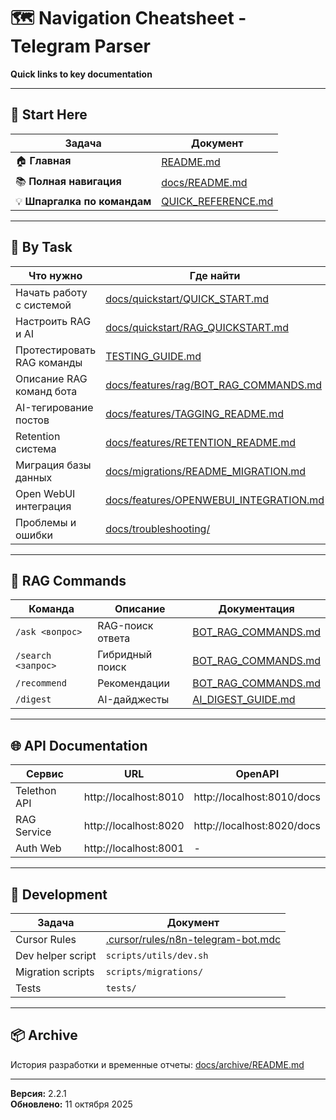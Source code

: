 # 🗺️ Navigation Cheatsheet - Telegram Parser

**Quick links to key documentation**

---

## 🚀 Start Here

| Задача | Документ |
|--------|----------|
| 🏠 **Главная** | [README.md](README.md) |
| 📚 **Полная навигация** | [docs/README.md](docs/README.md) |
| 💡 **Шпаргалка по командам** | [QUICK_REFERENCE.md](QUICK_REFERENCE.md) |

---

## 🎯 By Task

| Что нужно | Где найти |
|-----------|-----------|
| Начать работу с системой | [docs/quickstart/QUICK_START.md](docs/quickstart/QUICK_START.md) |
| Настроить RAG и AI | [docs/quickstart/RAG_QUICKSTART.md](docs/quickstart/RAG_QUICKSTART.md) |
| Протестировать RAG команды | [TESTING_GUIDE.md](TESTING_GUIDE.md) |
| Описание RAG команд бота | [docs/features/rag/BOT_RAG_COMMANDS.md](docs/features/rag/BOT_RAG_COMMANDS.md) |
| AI-тегирование постов | [docs/features/TAGGING_README.md](docs/features/TAGGING_README.md) |
| Retention система | [docs/features/RETENTION_README.md](docs/features/RETENTION_README.md) |
| Миграция базы данных | [docs/migrations/README_MIGRATION.md](docs/migrations/README_MIGRATION.md) |
| Open WebUI интеграция | [docs/features/OPENWEBUI_INTEGRATION.md](docs/features/OPENWEBUI_INTEGRATION.md) |
| Проблемы и ошибки | [docs/troubleshooting/](docs/troubleshooting/) |

---

## 🤖 RAG Commands

| Команда | Описание | Документация |
|---------|----------|--------------|
| `/ask <вопрос>` | RAG-поиск ответа | [BOT_RAG_COMMANDS.md](docs/features/rag/BOT_RAG_COMMANDS.md#ask) |
| `/search <запрос>` | Гибридный поиск | [BOT_RAG_COMMANDS.md](docs/features/rag/BOT_RAG_COMMANDS.md#search) |
| `/recommend` | Рекомендации | [BOT_RAG_COMMANDS.md](docs/features/rag/BOT_RAG_COMMANDS.md#recommend) |
| `/digest` | AI-дайджесты | [AI_DIGEST_GUIDE.md](docs/features/rag/AI_DIGEST_GUIDE.md) |

---

## 🌐 API Documentation

| Сервис | URL | OpenAPI |
|--------|-----|---------|
| Telethon API | http://localhost:8010 | http://localhost:8010/docs |
| RAG Service | http://localhost:8020 | http://localhost:8020/docs |
| Auth Web | http://localhost:8001 | - |

---

## 🔧 Development

| Задача | Документ |
|--------|----------|
| Cursor Rules | [.cursor/rules/n8n-telegram-bot.mdc](../.cursor/rules/n8n-telegram-bot.mdc) |
| Dev helper script | `scripts/utils/dev.sh` |
| Migration scripts | `scripts/migrations/` |
| Tests | `tests/` |

---

## 📦 Archive

История разработки и временные отчеты: [docs/archive/README.md](docs/archive/README.md)

---

**Версия:** 2.2.1  
**Обновлено:** 11 октября 2025

